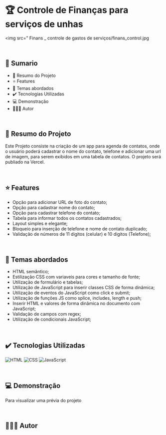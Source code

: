 # 🏆 Controle de Finanças para serviços de unhas

<img src=" Finans _ controle de gastos de serviços/finans_control.jpg

<br>

## 📎 Sumario
- 📌 Resumo do Projeto
- ⭐ Features
- 📂 Temas abordados
- ✔️ Tecnologias Utilizadas
- 💻 Demonstração
- 🙋🏻‍♂️ Autor

<br>

## 📌 Resumo do Projeto
Este Projeto consiste na criação de um app para agenda de contatos, onde o usuário poderá cadastrar o nome do contato, telefone e adicionar uma url de imagem, para serem exibidos em uma tabela de contatos. O projeto será publiado na Vercel.

<br>

## ⭐ Features
- Opção para adicionar URL de foto do contato;
- Opção para cadastrar nome do contato;
- Opção para cadastrar telefone do contato;
- Tabela para informar todos os contatos cadastrados;
- Layout simples e elegante;
- Bloqueio para inserção de telefone e nome de contato duplicado;
- Validação de números de 11 digitos (celular) e 10 digitos (Telefone);

<br>

## 📂 Temas abordados
- HTML semântico;
- Estilização CSS com variaveis para cores e tamanho de fonte;
- Utilização de formulário e tabelas;
- Utilização de JavaScript para inserir classes CSS de forma dinâmica;
- Utilização de eventos do JavaScript como click e submit;
- Utilização de funções JS como splice, includes, length e push;
- Inserir HTML e valores de forma dinâmica no documento com JavaScript;
- Validação de campos com regex;
- Utilização de condicionais JavaScript;

<br>

## ✔️ Tecnologias Utilizadas
![HTML](https://img.shields.io/badge/HTML5-E34F26?style=for-the-badge&logo=html5&logoColor=white)
![CSS](https://img.shields.io/badge/CSS3-1572B6?style=for-the-badge&logo=css3&logoColor=white)
![JavaScript](https://img.shields.io/badge/JavaScript-323330?style=for-the-badge&logo=javascript&logoColor=F7DF1E)

<br>

## 💻 Demonstração
Para visualizar uma prévia do projeto 

<br>

## 🙋🏻‍♂️ Autor
